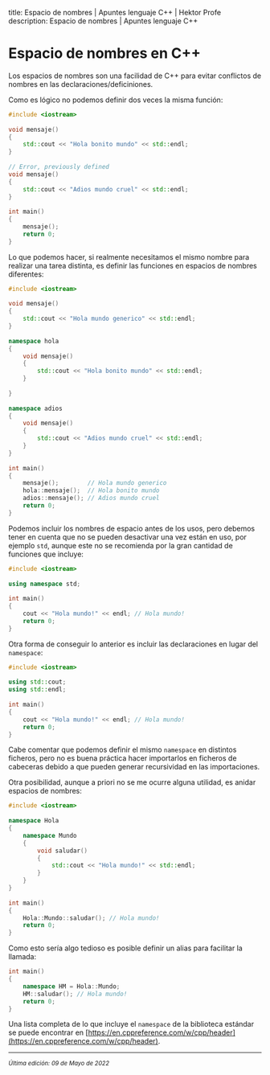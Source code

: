title: Espacio de nombres | Apuntes lenguaje C++ | Hektor Profe
description: Espacio de nombres | Apuntes lenguaje C++

# Espacio de nombres en C++

Los espacios de nombres son una facilidad de C++ para evitar conflictos de nombres en las declaraciones/deficiniones.

Como es lógico no podemos definir dos veces la misma función:

```cpp
#include <iostream>
 
void mensaje()
{
    std::cout << "Hola bonito mundo" << std::endl;
}
 
// Error, previously defined
void mensaje()
{
    std::cout << "Adios mundo cruel" << std::endl;
}
 
int main()
{
    mensaje();
    return 0;
}
```

Lo que podemos hacer, si realmente necesitamos el mismo nombre para realizar una tarea distinta, es definir las funciones en espacios de nombres diferentes:

```cpp
#include <iostream>
 
void mensaje()
{
    std::cout << "Hola mundo generico" << std::endl;
}
 
namespace hola
{
    void mensaje()
    {
        std::cout << "Hola bonito mundo" << std::endl;
    }
 
}
 
namespace adios
{
    void mensaje()
    {
        std::cout << "Adios mundo cruel" << std::endl;
    }
}
 
int main()
{
    mensaje();        // Hola mundo generico
    hola::mensaje();  // Hola bonito mundo
    adios::mensaje(); // Adios mundo cruel
    return 0;
}
```

Podemos incluir los nombres de espacio antes de los usos, pero debemos tener en cuenta que no se pueden desactivar una vez están en uso, por ejemplo `std`, aunque este no se recomienda por la gran cantidad de funciones que incluye:

```cpp
#include <iostream>
 
using namespace std;
 
int main()
{
    cout << "Hola mundo!" << endl; // Hola mundo!
    return 0;
}
```

Otra forma de conseguir lo anterior es incluir las declaraciones en lugar del `namespace`:

```cpp
#include <iostream>
 
using std::cout;
using std::endl;
 
int main()
{
    cout << "Hola mundo!" << endl; // Hola mundo!
    return 0;
}
```

Cabe comentar que podemos definir el mismo `namespace` en distintos ficheros, pero no es buena práctica hacer importarlos en ficheros de cabeceras debido a que pueden generar recursividad en las importaciones.

Otra posibilidad, aunque a priori no se me ocurre alguna utilidad, es anidar espacios de nombres:

```cpp
#include <iostream>
 
namespace Hola
{
    namespace Mundo
    {
        void saludar()
        {
            std::cout << "Hola mundo!" << std::endl;
        }
    }
}
 
int main()
{
    Hola::Mundo::saludar(); // Hola mundo!
    return 0;
}
```

Como esto sería algo tedioso es posible definir un alias para facilitar la llamada:

```cpp
int main()
{
    namespace HM = Hola::Mundo;
    HM::saludar(); // Hola mundo!
    return 0;
}
```

Una lista completa de lo que incluye el `namespace` de la biblioteca estándar se puede encontrar en [https://en.cppreference.com/w/cpp/header](https://en.cppreference.com/w/cpp/header).

___
<small class="edited"><i>Última edición: 09 de Mayo de 2022</i></small>